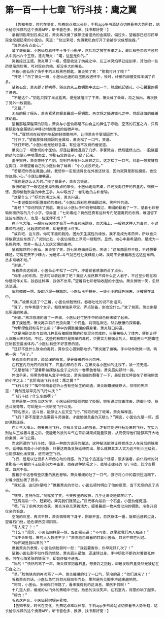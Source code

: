 # 第一百一十七章 飞行斗技：鹰之翼
        【告知书友，时代在变化，免费站点难以长存，手机app多书源站点切换看书大势所趋，站长给你推荐的这个换源APP，听书音色多、换源、找书都好使！】
       拿着钥匙来到石桌之前，萧炎再次摸了摸那泛着温热的金属锁，偏过头，望着那已经将药草完全挖掘起来的小医仙，笑道：“快过来吧，免得我私自打开了会被你说成想独吞。”
       “算你还有点良心。”
       皱了皱俏鼻，小医仙抱着怀中十多个小瓶子，然后将之放在石桌之上，最后有些恋恋不舍的从中挑出六个玉瓶，递向萧炎：“喏，这些是你的。”
       笑着接过玉瓶，萧炎瞟了一眼，便是收进了纳戒之中，反正冰灵焰草已经到手，其他的一些药草虽然珍稀，可对现在的他，却没多大的用处。
       冲着小医仙扬了扬手中的三枚黑色钥匙，萧炎笑了笑：“那我打开了哦？”
       “开吧！”白了萧炎一眼，小医仙迅速的将玉瓶收进怀中，顿时，纤细的柳腰变得丰满了许多。
       望着石盒，萧炎舔了舔嘴唇，随意的从三枚钥匙中选出一个，然后抓起锁孔，小心翼翼的探了进去。
       “不是这个…”钥匙只探了半点距离，便是被阻拦了下来，萧炎耸了耸肩，将之抽出，再次换了另外一枚钥匙。
       “又错。”
       无奈的摇了摇头，萧炎紧紧的握着最后一把钥匙，再次将之插进锁孔之中，然后谨慎的缓缓移动着。
       望着那越探越深的钥匙，萧炎与小医仙都是不由自主的屏住了呼吸，空荡的石室之内，只有着钥匙在金属锁孔中移动时而发出的细微声响。
       “咔…”骤然间在石室内响起的轻微脆响声，让得萧炎手掌凝固而下。
       “打开了。”望着那弹射而回的金属扣，萧炎松了一口气，笑道。
       “快打开吧。”小医仙也是脸颊含喜，有些迫不及待的催促道。
       萧炎白了一眼急切的小医仙，却是拉着她退后了几步，手掌微曲，然后猛然击出，一股强猛的劲气自掌心中喷薄而出，将那石盒的盖子，掀了起来。
       盖子掀开，萧炎等待了片刻，见到并未有什么反映之后，这才松了一口气，对着一旁双臂抱在胸口，冷眼望着自己的小医仙耸了耸肩：“小心点没坏处。”
       “若是把你丢在魔兽山脉，我想你一定能活得比在外面还快活，因为就算是那些魔兽，也没你这般小心。”小医仙撇嘴道。
       “我也是这么认为的。”摸了摸鼻子，萧炎含笑道。
       恨恨的剐了一眼这脸皮厚到极点的家伙，小医仙走向石桌，目光投向打开的石盒内，微微一愣，旋即俏脸欣喜的伸出玉手，从中取出了一卷彩色的古朴卷轴。
       “这是什么？”好奇的凑过头来，萧炎问道。
       “一本记载如何配置毒药的毒经。”小医仙将彩色卷轴翻过来，笑吟吟的道。
       “毒经？”惊诧的挑了挑眉，萧炎从小医仙手中将卷轴取过，来回的翻看了一下，望着七彩卷轴侧面所写的几个小字，惊异道：“七彩毒经？竟然还真有这种专门配置毒药的东西，难道留下这些东西的人，也是一位医师不成？”
       在斗气大陆，一般只有医师才会弄一些毒药来防身，而大陆上，一般称这种人为毒师，不过毒师的地位，比起炼药师来，却是要差上许多。
       “或许吧，这东西，你可不能和我抢，因为天生属性的缘故，我不能成为炼药师，所以也只得依靠这些东西了。”说到此处，小医仙俏脸上浮现一缕黯然，显然，她心中最希望的，是成为一名炼药师，而非一名让人又厌又惧的毒师。
       望着黯然的小医仙，萧炎笑了笑，将七彩卷轴递回去，笑道：“这东西固然不错，不过想要精通，可得花费不少精力，光是炼…斗气就已经让我精疲力竭，我可不会傻着再去沾这些东西，贪多可嚼不烂。”
       “谢谢。”
       听着萧炎这般说，小医仙心中松了一口气，冲着前者感激的点了点头。
       “你手上的东西，应该可以收起来了吧？我这人虽然算不得什么正人君子，不过至少现在和你是同伴关系，独吞这种事，我做不出来。”望着将七彩卷轴收起的小医仙，萧炎微微一笑，忽然淡淡道。
       俏脸微微一愣，旋即浮现一抹尴尬，小医仙玉手摊开，一袋小小的绿色粉末，正被握在其中。
       “我…”被萧炎逮了个正着，小医仙俏脸微红，吞吞吐吐的说不出话来。
       “算了，你毕竟是个女子，和我单独来寻宝，弄点防备，倒也没什么。”耸了耸肩，萧炎倒是无所谓的笑道。
       “谢谢。”再次感激的道了一声谢，小医仙赶忙把手中的绿色粉末收了起来。
       摸了摸脸庞，萧炎再次将目光投向第二个石盒，将钥匙插进，然后慢慢的探索着。
       “你那绿色药粉有什么用？”手中的钥匙缓缓的探身着，萧炎随口问道。
       “这是用醉龙草与其他几种具有催眠效果的药草混合而成的，只要被吸入了体内，便能让得人沉睡半天时间，不过，这些药粉都只是简单的毒药，只要实力稍强点的人，都能用斗气把毒性压制甚至逼出体内。”小医仙有些不好意思的道。
       “还好不是什么致命的毒药，算你没心狠到那地步。”萧炎撇了撇嘴，手中动作微微一顿，咧嘴一笑：“开了。”
       随着萧炎的音落，那紧闭的石盒，便是缓缓的张合而开。
       在石室内月光石的照射下，石盒内部的东西，在萧炎与小医仙的注视下，被一览无遗。
       “又是卷轴？”望着那被摆放在盒子之内的一卷黑色卷轴，萧炎眉尖顿时一挑。
       伸出手来，将黑色卷轴从盒子中取出，萧炎细细的翻看了一下，最后目光停留在了卷轴侧面的小字之上：“玄阶高级飞行斗技：鹰之翼？”
       “飞行斗技？”嘴中喃喃着这听上去有些陌生的词语，萧炎眼瞳缓缓睁大，惊愕的失声道：“竟然是最罕见的飞行斗技？”
       “飞行斗技？什么东西啊？”
       同样是第一次听见这名字，小医仙顿时疑惑的眨了眨眼，她听说过攻击攻击，防御斗技，身法斗技等等，可却是头一次听见飞行斗技。
       “顾名思义，这斗技，能够让人在天空飞行。”惊叹的咂了咂嘴，萧炎解释道。
       “飞行？那不是至少是需要斗灵强者，才能勉强具备的天赋么？”闻言，小医仙先是一惊，旋即满脸迷惑。
       在斗气大陆上，想要离地飞行，只有斗灵以上的强者，才有可能进行短距离的飞行，在实力到达斗王或者斗皇之后，便能用外放的斗气在背后凝聚成能量双翼，从而使得他们能够离开大地的束缚，冲飞云霄。
       而这所谓的飞行斗技，便是一种颇为诡异的秘法，这种秘法能够让得修炼之人在背后的脉络中，延伸出两条小小的支脉，只要这两条支脉延伸而出，那么就算其本人实力达不到斗王级别，也能够凝化出双翼，进而破空飞行。
       飞行，是足以让很多人砰然心动的诱惑，为了这个追逐这个诱惑，很多强者，前仆后继的对着那高不可攀的斗王级别努力冲击着，而在这种情况之下，能够走捷径的飞行斗技，其珍贵程度，自然不低。
       握着手中这卷有些沉重的黑色卷轴，萧炎缓缓的吐了一口气，强行将心中的喜悦压迫而下，对着小医仙扬了扬手。
       “我知道，这归你是吧？”瞧着萧炎的举动，小医仙顿时明白了他的意思，当下无奈的点了点头。
       “嘿嘿，各持所需。”咧嘴笑了笑，今天夜里的收获，几乎让萧炎脸都笑烂了。
       “还有最后一个，赶紧吧，弄完我们就回去。”目光移向最后一个石盒，小医仙催促道。
       “嗯。”有了前两次的收获，萧炎浑身充满着活力，握着最后一枚未曾动用的钥匙，准备开启仅余的石盒。
       空荡的石室，再次平静，萧炎微微弯下身子，刚欲开盒，忽然身体一僵，旋即迅速转过身，望着石门处，脸色骤然变得阴沉。
       “有人来了？！”
       “什么？”闻言，小医仙同样是一惊，旋即摇头道：“不可能，这里就我们两人知道！”
       “我不会听错，来的人人数还不少！”萧炎脸色难看的盯着小医仙，目光中寒芒闪过。
       “你怀疑是我叫来的？”
       瞧着萧炎的表情，小医仙俏脸顿时一怒：“我若要害你，你早死好几次了！”
       望着小医仙那不似作假的愤怒，萧炎眉头紧皱，迅速转过身，手中钥匙不断的对着锁孔伸去，可在心情紧张的情况下，却始终插不进去。
       “妈的！”愤然的骂了一声，萧炎双掌抱着石盒，想要将之抱起，却是发现石盒竟然是被粘在石台之上。
       “草。”脸色铁青的再次骂了一声，萧炎缓缓的吐了一口气，阴冷的道：“他们进来了！”
       听着萧炎的话，小医仙急忙将目光投向石门处，果然是听见脚步声越来越响亮。
       “呵呵，小医仙，多谢你们带路了，看来我得到的这消息，果然不假啊！”
       十几道人影，缓缓的从门外的黑暗中行进，熟悉的淡淡笑声，在石室内，得意的响了起来。
       “穆力！”
       听着这声音，小医仙顿时银牙紧咬。
       【告知书友，时代在变化，免费站点难以长存，手机app多书源站点切换看书大势所趋，站长给你推荐的这个换源APP，听书音色多、换源、找书都好使！】